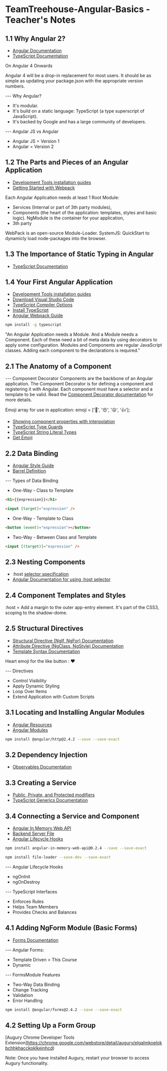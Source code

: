 # TeamTreehouse-Angular-Basics - Teacher's Notes

## 1.1 Why Angular 2?
- [Angular Documentation](https://angular.io/docs/ts/latest/)
- [TypeScript Documentation](http://www.typescriptlang.org/docs/tutorial.html)

On Angular 4 Onwards

Angular 4 will be a drop-in replacement for most users. It should be as simple as updating your package.json with the appropriate version numbers.

--- Why Angular?
- It's modular.
- It's build on a static language: TypeScript (a type superscript of JavaScript).
- It's backed by Google and has a large community of developers.

--- Angular JS vs Angular
- Angular JS = Version 1
- Angular = Version 2

## 1.2 The Parts and Pieces of an Angular Application
- [Development Tools installation guides](http://treehouse.github.io/installation-guides/)
- [Getting Started with Webpack](https://teamtreehouse.com/library/getting-started-with-webpack)

Each Angular Application needs at least 1 Root Module:
- Services (Internal or part of 3th party modules), 
- Components (the heart of the application: templates, styles and basic logic). NgModule is the container for your application,  
- 3th party

WebPack is an open-source Module-Loader. 
SystemJS: QuickStart to dynamicly load node-packages into the browser.

## 1.3 The Importance of Static Typing in Angular
- [TypeScript Documentation](http://www.typescriptlang.org/docs/tutorial.html)

## 1.4 Your First Angular Application
- [Development Tools installation guides](http://treehouse.github.io/installation-guides/)
- [Download Visual Studio Code](http://code.visualstudio.com/)
- [TypeScript Compiler Options](https://www.typescriptlang.org/docs/handbook/compiler-options.html)
- [Install TypeScript](http://www.typescriptlang.org/index.html#download-links)
- [Angular Webpack Guide](https://angular.io/docs/ts/latest/guide/webpack.html)

```sh
npm install -g typescript
```

"An Angular Application needs a Module. And a Module needs a Component. Each of these need a bit of meta data by using decorators to apply some configuration. Modules and Components are regular JavaScript classes. Adding each component to the declarations is required."

## 2.1 The Anatomy of a Component
--- Component Decorator
Components are the backbone of an Angular application. The Component Decorator is for defining a component and registering it with Angular. Each component must have a selector and a template to be valid. Read the [Component Decorator documentation](https://angular.io/docs/ts/latest/api/core/index/Component-decorator.html) for more details.

Emoji array for use in application:
emoji = ['🎉', '😍', '😜', '👍'];

- [Showing component properties with interpolation](https://angular.io/docs/ts/latest/guide/displaying-data.html#!#interpolation)
- [TypeScript Type Guards](https://basarat.gitbooks.io/typescript/content/docs/types/typeGuard.html)
- [TypeScript String Literal Types](http://www.typescriptlang.org/docs/handbook/advanced-types.html#string-literal-types)
- [Get Emoji](http://getemoji.com/)

## 2.2 Data Binding
- [Angular Style Guide](https://angular.io/docs/ts/latest/guide/style-guide.html)
- [Barrel Definition](https://angular.io/docs/ts/latest/guide/glossary.html#!#barrel)

--- Types of Data Binding
- One-Way - Class to Template
```html
<h1>{{expression}}</h1>

<input [target]="expression" />
```

- One-Way - Template to Class
```html
<button (event)="expression"></button>
```

- Two-Way - Between Class and Template
```html
<input [(target)]="expression" />
```

## 2.3 Nesting Components
- :host [selector specification](https://www.w3.org/TR/css-scoping-1/#host-selector)
- [Angular Documentation for using :host selector](https://angular.io/docs/ts/latest/guide/component-styles.html#!#sts=:host)


## 2.4 Component Templates and Styles
:host = Add a margin to the outer app-entry element. It's part of the CSS3, scoping to the shadow-dome.

## 2.5 Structural Directives
- [Structural Directive (NgIf, NgFor) Documentation](https://angular.io/docs/ts/latest/guide/structural-directives.html)
- [Attribute Directive (NgClass, NgStyle) Documentation](https://angular.io/docs/ts/latest/guide/attribute-directives.html)
- [Template Syntax Documentation](https://angular.io/docs/ts/latest/guide/template-syntax.html)

Heart emoji for the like button : ❤

--- Directives
- Control Visibility
- Apply Dynamic Styling
- Loop Over Items
- Extend Application with Custom Scripts

## 3.1 Locating and Installing Angular Modules
- [Angular Resources](https://angular.io/resources)
- [Angular Modules](https://angular.io/docs/ts/latest/api/#!?query=module)

```sh
npm install @angular/http@2.4.2 --save --save-exact
```

## 3.2 Dependency Injection
- [Observables Documentation](https://angular.io/docs/ts/latest/tutorial/toh-pt6.html#!#observables)

## 3.3 Creating a Service
- [Public, Private, and Protected modifiers](http://www.typescriptlang.org/docs/handbook/classes.html#public-private-and-protected-modifiers)
- [TypeScript Generics Documentation](https://www.typescriptlang.org/docs/handbook/generics.html)

## 3.4 Connecting a Service and Component
- [Angular In Memory Web API](https://github.com/angular/in-memory-web-api)
- [Backend Server File](https://gist.githubusercontent.com/kenhowardpdx/b5e6b93b04bc81df1236852268616869/raw/793a2cbc1c3fc8783442378abcbd2d56fcbef462/backend.ts)
- [Angular Lifecycle Hooks](https://angular.io/docs/ts/latest/guide/lifecycle-hooks.html)

```sh
npm install angular-in-memory-web-api@0.2.4 --save --save-exact

npm install file-loader --save-dev --save-exact
```

--- Angular Lifecycle Hooks
- ngOnInit
- ngOnDestroy

--- TypeScript Interfaces
- Enforces Rules
- Helps Team Members
- Provides Checks and Balances

## 4.1 Adding NgForm Module (Basic Forms)
- [Forms Documentation](https://angular.io/docs/ts/latest/guide/forms.html)

--- Angular Forms:
- Template Driven > This Course
- Dynamic

--- FormsModule Features
- Two-Way Data Binding
- Change Tracking
- Validation
- Error Handling

```sh
npm install @angular/forms@2.4.2 --save --save-exact
```

## 4.2 Setting Up a Form Group
[Augury Chrome Developer Tools Extension]https://chrome.google.com/webstore/detail/augury/elgalmkoelokbchhkhacckoklkejnhcd)

Note: Once you have installed Augury, restart your browser to access Augury functionality.